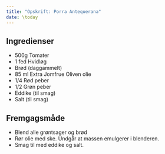 ```yaml
---
title: "Opskrift: Porra Antequerana"
date: \today
---
```



## Ingredienser

- 500g Tomater
- 1 fed Hvidløg
- Brød (daggammelt)
- 85 ml Extra Jomfrue Oliven olie 
- 1/4 Rød peber
- 1/2 Grøn peber
- Eddike (til smag)
- Salt (til smag)

## Fremgagsmåde

- Blend alle grøntsager og brød
- Rør olie med ske. Undgår at massen emulgerer i blenderen.
- Smag til med eddike og salt.
